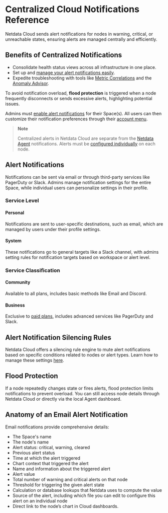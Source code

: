 # Centralized Cloud Notifications Reference

Netdata Cloud sends alert notifications for nodes in warning, critical, or unreachable states, ensuring alerts are managed centrally and efficiently.

## Benefits of Centralized Notifications

- Consolidate health status views across all infrastructure in one place.
- Set up and [manage your alert notifications easily](https://github.com/netdata/netdata/blob/master/docs/cloud/alerts-notifications/manage-notification-methods.md).
- Expedite troubleshooting with tools like [Metric Correlations](https://github.com/netdata/netdata/blob/master/docs/cloud/insights/metric-correlations.md) and the [Anomaly Advisor](https://github.com/netdata/netdata/blob/master/docs/dashboard/anomaly-advisor-tab.md).

To avoid notification overload, **flood protection** is triggered when a node frequently disconnects or sends excessive alerts, highlighting potential issues.

Admins must [enable alert notifications](https://github.com/netdata/netdata/blob/master/docs/cloud/alerts-notifications/manage-notification-methods.md#manage-space-notification-settings) for their Space(s). All users can then customize their notification preferences through their [account menu](https://github.com/netdata/netdata/blob/master/docs/cloud/alerts-notifications/#manage-user-notification-settings).

> **Note**
>
> Centralized alerts in Netdata Cloud are separate from the [Netdata Agent](https://github.com/netdata/netdata/blob/master/docs/monitor/enable-notifications.md) notifications. Alerts must be [configured individually](https://github.com/netdata/netdata/blob/master/src/health/REFERENCE.md) on each node.

## Alert Notifications

Notifications can be sent via email or through third-party services like PagerDuty or Slack. Admins manage notification settings for the entire Space, while individual users can personalize settings in their profile.

### Service Level

#### Personal

Notifications are sent to user-specific destinations, such as email, which are managed by users under their profile settings.

#### System

These notifications go to general targets like a Slack channel, with admins setting rules for notification targets based on workspace or alert level.

### Service Classification

#### Community

Available to all plans, includes basic methods like Email and Discord.

#### Business

Exclusive to [paid plans](https://github.com/netdata/netdata/blob/master/docs/cloud/manage/plans.md), includes advanced services like PagerDuty and Slack.

## Alert Notification Silencing Rules

Netdata Cloud offers a silencing rule engine to mute alert notifications based on specific conditions related to nodes or alert types. Learn how to manage these settings [here](https://github.com/netdata/netdata/blob/master/docs/cloud/alerts-notifications/manage-alert-notification-silencing-rules.md).

## Flood Protection

If a node repeatedly changes state or fires alerts, flood protection limits notifications to prevent overload. You can still access node details through Netdata Cloud or directly via the local Agent dashboard.

## Anatomy of an Email Alert Notification

Email notifications provide comprehensive details:

- The Space's name
- The node's name
- Alert status: critical, warning, cleared
- Previous alert status
- Time at which the alert triggered
- Chart context that triggered the alert
- Name and information about the triggered alert
- Alert value
- Total number of warning and critical alerts on that node
- Threshold for triggering the given alert state
- Calculation or database lookups that Netdata uses to compute the value
- Source of the alert, including which file you can edit to configure this alert on an individual node
- Direct link to the node’s chart in Cloud dashboards.
